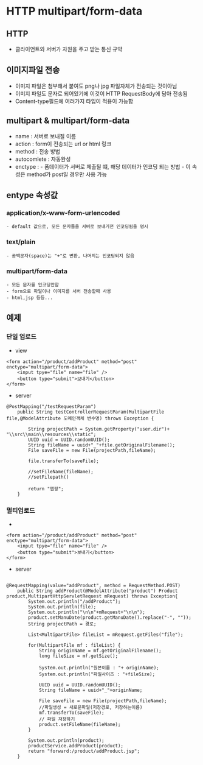 # HTTP multipart/form-data

## HTTP
- 클라이언트와 서버가 자원을 주고 받는 통신 규약

## 이미지파일 전송
- 이미지 파일은 첨부해서 붙여도 png나 jpg 파일자체가 전송되는 것이아님
- 이미지 파일도 문자로 되어있기에 이것이 HTTP RequestBody에 담아 전송됨
- Content-type필드에 여러가지 타입이 적용이 가능함

## multipart & multipart/form-data
- name : 서버로 보내질 이름
- action : form이 전송되는 url or html 링크
- method : 전송 방법
- autocomlete : 자동완성
- enctype : 
        - 폼데이터가 서버로 제출될 떄, 해당 데이터가 인코딩 되는 방법
        - 이 속성은 method가 post일 경우만 사용 가능

## entype 속성값
### application/x-www-form-urlencoded
    - default 값으로, 모든 문자들을 서버로 보내기전 인코딩됨을 명시

### text/plain
    - 공백문자(space)는 "+"로 변환, 나머지는 인코딩되지 않음

### multipart/form-data
    - 모든 문자를 인코딩안함
    - form으로 파일이나 이미지를 서버 전송할때 사용
    - html,jsp 등등...

## 예제

### 단일 업로드 

- view
```
<form action="/product/addProduct" method="post" enctype="multipart/form-data">
    <input tpye="file" name="file" />
    <button type="submit">보내기</button>
</form>
```

- server
```
@PostMapping("/testRequestParam")
	public String testControllerRequestParam(MultipartFile file,@ModelAttribute 도메인객체 변수명) throws Exception {

		String projectPath = System.getProperty("user.dir")+ "\\src\\main\\resources\\static";
		UUID uuid = UUID.randomUUID();
		String fileName = uuid+"_"+file.getOriginalFilename();
		File saveFile = new File(projectPath,fileName);
		
		file.transferTo(saveFile);
		
		//setFileName(fileName);
		//setFilepath()
		
		return "맵핑";
	}

```

### 멀티업로드
-
```
<form action="/product/addProduct" method="post" enctype="multipart/form-data">
    <input tpye="file" name="file" />
    <button type="submit">보내기</button>
</form>
```

- server
```

@RequestMapping(value="addProduct", method = RequestMethod.POST)
	public String addProduct(@ModelAttribute("product") Product product,MultipartHttpServletRequest mRequest) throws Exception{
		System.out.println("/addProduct");
		System.out.println(file);
		System.out.println("\n\n"+mRequest+"\n\n");
		product.setManuDate(product.getManuDate().replace("-", ""));
		String projectPath = 경로;
		
		List<MultipartFile> fileList = mRequest.getFiles("file");
		
		for(MultipartFile mf : fileList) {
			String originName = mf.getOriginalFilename();
			long fileSize = mf.getSize();
			
			System.out.println("원본이름 : "+ originName);
			System.out.println("파일사이즈 : "+fileSize);
			
			UUID uuid = UUID.randomUUID();
			String fileName = uuid+"_"+originName;
			
			File saveFile = new File(projectPath,fileName);
			//파일생성 = 새로운파일(저장경로, 저장하는이름)
			mf.transferTo(saveFile);
			// 파일 저장하기
			product.setFileName(fileName);
		}		
		
		System.out.println(product);
		productService.addProduct(product);
		return "forward:/product/addProduct.jsp";
	}
```
